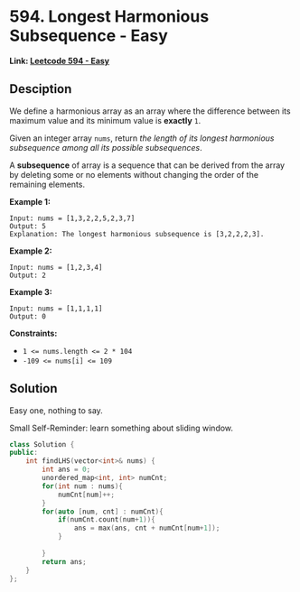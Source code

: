 # 594. Longest Harmonious Subsequence - Easy

**Link: [Leetcode 594 - Easy](https://leetcode.com/problems/longest-harmonious-subsequence/)**



## Desciption

We define a harmonious array as an array where the difference between its maximum value and its minimum value is **exactly** `1`.

Given an integer array `nums`, return *the length of its longest harmonious subsequence among all its possible subsequences*.

A **subsequence** of array is a sequence that can be derived from the array by deleting some or no elements without changing the order of the remaining elements.

 

**Example 1:**

```
Input: nums = [1,3,2,2,5,2,3,7]
Output: 5
Explanation: The longest harmonious subsequence is [3,2,2,2,3].
```

**Example 2:**

```
Input: nums = [1,2,3,4]
Output: 2
```

**Example 3:**

```
Input: nums = [1,1,1,1]
Output: 0
```

 

**Constraints:**

- `1 <= nums.length <= 2 * 104`
- `-109 <= nums[i] <= 109`



## Solution

Easy one, nothing to say.

Small Self-Reminder: learn something about sliding window.

```c++
class Solution {
public:
    int findLHS(vector<int>& nums) {
        int ans = 0;
        unordered_map<int, int> numCnt;
        for(int num : nums){
            numCnt[num]++;
        }
        for(auto [num, cnt] : numCnt){
            if(numCnt.count(num+1)){
                ans = max(ans, cnt + numCnt[num+1]);
            }
                
        }
        return ans;
    }
};
```
